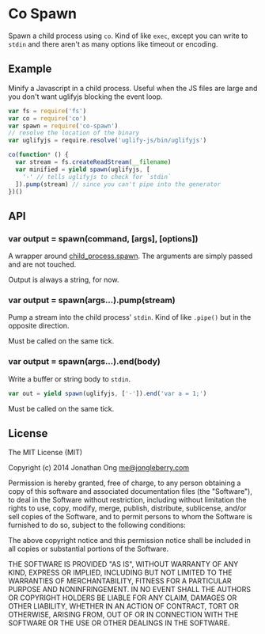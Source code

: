 # Co Spawn

Spawn a child process using `co`. Kind of like `exec`, except you can write to `stdin` and there aren't as many options like timeout or encoding.

## Example

Minify a Javascript in a child process. Useful when the JS files are large and you don't want uglifyjs blocking the event loop.

```js
var fs = require('fs')
var co = require('co')
var spawn = require('co-spawn')
// resolve the location of the binary
var uglifyjs = require.resolve('uglify-js/bin/uglifyjs')

co(function* () {
  var stream = fs.createReadStream(__filename)
  var minified = yield spawn(uglifyjs, [
    '-' // tells uglifyjs to check for `stdin`
  ]).pump(stream) // since you can't pipe into the generator
})()
```

## API

### var output = spawn(command, [args], [options])

A wrapper around [child_process.spawn](http://nodejs.org/api/child_process.html#child_process_child_process_spawn_command_args_options). The arguments are simply passed and are not touched.

Output is always a string, for now.

### var output = spawn(args...).pump(stream)

Pump a stream into the child process' `stdin`. Kind of like `.pipe()` but in the opposite direction.

Must be called on the same tick.

### var output = spawn(args...).end(body)

Write a buffer or string body to `stdin`.

```js
var out = yield spawn(uglifyjs, ['-']).end('var a = 1;')
```

Must be called on the same tick.

## License

The MIT License (MIT)

Copyright (c) 2014 Jonathan Ong me@jongleberry.com

Permission is hereby granted, free of charge, to any person obtaining a copy
of this software and associated documentation files (the "Software"), to deal
in the Software without restriction, including without limitation the rights
to use, copy, modify, merge, publish, distribute, sublicense, and/or sell
copies of the Software, and to permit persons to whom the Software is
furnished to do so, subject to the following conditions:

The above copyright notice and this permission notice shall be included in
all copies or substantial portions of the Software.

THE SOFTWARE IS PROVIDED "AS IS", WITHOUT WARRANTY OF ANY KIND, EXPRESS OR
IMPLIED, INCLUDING BUT NOT LIMITED TO THE WARRANTIES OF MERCHANTABILITY,
FITNESS FOR A PARTICULAR PURPOSE AND NONINFRINGEMENT. IN NO EVENT SHALL THE
AUTHORS OR COPYRIGHT HOLDERS BE LIABLE FOR ANY CLAIM, DAMAGES OR OTHER
LIABILITY, WHETHER IN AN ACTION OF CONTRACT, TORT OR OTHERWISE, ARISING FROM,
OUT OF OR IN CONNECTION WITH THE SOFTWARE OR THE USE OR OTHER DEALINGS IN
THE SOFTWARE.

